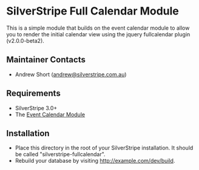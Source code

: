 # SilverStripe Full Calendar Module

This is a simple module that builds on the event calendar module to allow you to
render the initial calendar view using the jquery fullcalendar plugin (v2.0.0-beta2).

## Maintainer Contacts
*  Andrew Short (<andrew@silverstripe.com.au>)

## Requirements
*  SilverStripe 3.0+
*  The [Event Calendar Module](https://github.com/unclecheese/silverstripe-event-calendar)

## Installation

*  Place this directory in the root of your SilverStripe installation. It should
   be called "silverstripe-fullcalendar".
*  Rebuild your database by visiting http://example.com/dev/build.